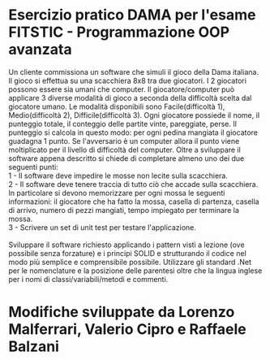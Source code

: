 # Esercizio pratico DAMA per l'esame <br> FITSTIC - Programmazione OOP avanzata
Un cliente commissiona un software che simuli il gioco della Dama italiana.
Il gioco si effettua su una scacchiera 8x8 tra due giocatori.
I 2 giocatori possono essere sia umani che computer.
Il giocatore/computer può applicare 3 diverse modalità di gioco a seconda della difficoltà scelta dal giocatore umano.
Le modalità disponibili sono Facile(difficoltà 1), Medio(difficoltà 2), Difficile(difficoltà 3).
Ogni giocatore possiede il nome, il punteggio totale, il conteggio delle partite vinte, pareggiate, perse.
Il punteggio si calcola in questo modo: per ogni pedina mangiata il giocatore guadagna 1 punto. Se l'avversario è un computer allora il punto viene moltiplicato per il livello di difficoltà del computer.
Oltre a sviluppare il software appena descritto si chiede di completare almeno uno dei due seguenti punti:<br>
1 - Il software deve impedire le mosse non lecite sulla scacchiera.<br>
2 - Il software deve tenere traccia di tutto ciò che accade sulla scacchiera. In particolare si devono memorizzare per ogni mossa le seguenti informazioni: il giocatore che ha fatto la mossa, casella di partenza, casella di arrivo, numero di pezzi mangiati, tempo impiegato per terminare la mossa.<br>
3 - Scrivere un set di unit test per testare l'applicazione.<br>
<br>
Sviluppare il software richiesto applicando i pattern visti a lezione (ove possibile senza forzature) e i principi SOLID e strutturando il codice nel modo più semplice e comprensibile possibile.
Utilizzare gli standard .Net per le nomenclature e la posizione delle parentesi oltre che la lingua inglese per i nomi di classi/variabili/metodi e commenti.
<br>
# Modifiche sviluppate da Lorenzo Malferrari, Valerio Cipro e Raffaele Balzani
